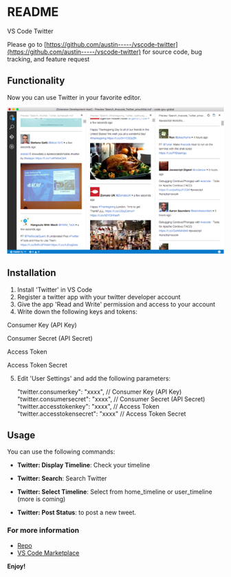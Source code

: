 # README

VS Code Twitter

Please go to [https://github.com/austin-----/vscode-twitter](https://github.com/austin-----/vscode-twitter) for source code, bug tracking, and feature request

## Functionality
Now you can use Twitter in your favorite editor.

![3 Column](screenshots/3_columns.png)

## Installation
1. Install 'Twitter' in VS Code
2. Register a twitter app with your twitter developer account
3. Give the app 'Read and Write' permission and access to your account
4. Write down the following keys and tokens:

 Consumer Key (API Key)
 
 Consumer Secret (API Secret)
 
 Access Token
 
 Access Token Secret

5. Edit 'User Settings' and add the following parameters:


    "twitter.consumerkey": "xxxx", // Consumer Key (API Key) 
    "twitter.consumersecret": "xxxx", // Consumer Secret (API Secret)
    "twitter.accesstokenkey": "xxxx", // Access Token
    "twitter.accesstokensecret": "xxxx" // Access Token Secret

## Usage
You can use the following commands:

* **Twitter: Display Timeline**: Check your timeline

* **Twitter: Search**: Search Twitter

* **Twitter: Select Timeline**: Select from home_timeline or user_timeline (more is coming)

* **Twitter: Post Status**: to post a new tweet.

### For more information
* [Repo](https://github.com/austin-----/vscode-twitter)
* [VS Code Marketplace](https://marketplace.visualstudio.com/items/austin.vscode-twitter)

**Enjoy!**
